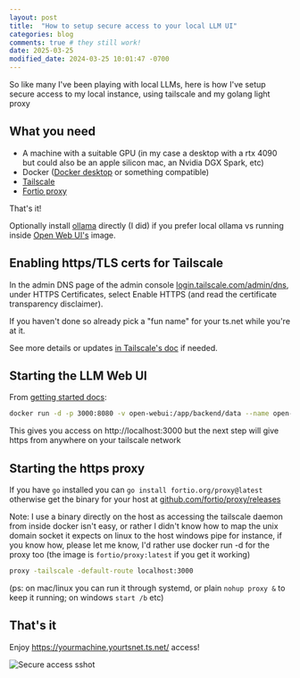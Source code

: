 ```yaml
---
layout: post
title:  "How to setup secure access to your local LLM UI"
categories: blog
comments: true # they still work!
date: 2025-03-25
modified_date: 2024-03-25 10:01:47 -0700
---
```



So like many I've been playing with local LLMs, here is how I've setup secure access to my local instance, using tailscale and my golang light proxy

## What you need

- A machine with a suitable GPU (in my case a desktop with a rtx 4090 but could also be an apple silicon mac, an Nvidia DGX Spark, etc)
- Docker ([Docker desktop](https://www.docker.com/products/docker-desktop/) or something compatible)
- [Tailscale](https://tailscale.com/download)
- [Fortio proxy](https://github.com/fortio/proxy#fortio-proxy)

That's it!

Optionally install [ollama](https://ollama.com/download) directly (I did) if you prefer local ollama vs running inside [Open Web UI's](https://docs.openwebui.com/getting-started/) image.

## Enabling https/TLS certs for Tailscale

In the admin DNS page of the admin console [login.tailscale.com/admin/dns](https://login.tailscale.com/admin/dns), under HTTPS Certificates, select Enable HTTPS (and read the certificate transparency disclaimer).

If you haven't done so already pick a "fun name" for your ts.net while you're at it.

See more details or updates [in Tailscale's doc](https://tailscale.com/kb/1153/enabling-https) if needed.

## Starting the LLM Web UI

From [getting started docs](https://docs.openwebui.com/getting-started/quick-start#step-2-run-the-container):

```sh
docker run -d -p 3000:8080 -v open-webui:/app/backend/data --name open-webui ghcr.io/open-webui/open-webui:main
```

This gives you access on http://localhost:3000 but the next step will give https from anywhere on your tailscale network

## Starting the https proxy

If you have `go` installed you can `go install fortio.org/proxy@latest` otherwise get the binary for your host
at [github.com/fortio/proxy/releases](https://github.com/fortio/proxy/releases/)

Note: I use a binary directly on the host as accessing the tailscale daemon from inside docker isn't easy, or rather I didn't know how to map the unix domain socket it expects on linux to the host windows pipe for instance, if you know how, please
let me know, I'd rather use docker run -d for the proxy too (the image is `fortio/proxy:latest` if you get it working)

```sh
proxy -tailscale -default-route localhost:3000
```

(ps: on mac/linux you can run it through systemd, or plain `nohup proxy &` to keep it running; on windows `start /b` etc)

## That's it

Enjoy https://yourmachine.yourtsnet.ts.net/ access!


![Secure access sshot](/assets/tailscale_llm.png)
